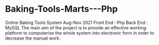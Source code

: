 # Baking-Tools-Marts---Php
Online Baking Tools System Aug-Nov 2021 
Front End : Php Back End : MySQL 
The main aim of the project is to provide an effective working platform  to computerise the whole system into electronic form in order to decrease  the manual work.
